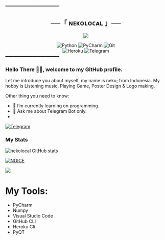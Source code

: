 ━━━━━━━━━━━━━━━━━━━━

<h2 align="center">
    ──「 ɴᴇᴋᴏʟᴏᴄᴀʟ 」──
</h2>
<p align="center"><img src="https://telegra.ph/file/0197fda020e3b2a443b04.gif">
</p>

<div align="center">
<img alt="Python" src="https://img.shields.io/badge/python-%2314354C.svg?&style=for-the-badge&logo=python&logoColor=white"/>
<img alt="PyCharm" src="https://img.shields.io/badge/PyCharm-000000.svg?&style=for-the-badge&logo=PyCharm&logoColor=white"/>
<img alt="Git" src="https://img.shields.io/badge/git-%23F05033.svg?&style=for-the-badge&logo=git&logoColor=white"/>
</div>
<div align="center">
<img alt="Heroku" src="https://img.shields.io/badge/Heroku-purple?&style=for-the-badge&logoColor=white&logo=heroku"/>
<img alt="Telegram" src="https://img.shields.io/badge/Telegram-blue?&style=for-the-badge&logoColor=white&logo=telegram"/>
</div>
━━━━━━━━━━━━━━━━━━━━

### Hello There 👋🏻, welcome to my GitHub profile.

Let me introduce you about myself, my name is neko; from Indonesia. My hobby is Listening music, Playing Game, Poster Design & Logo making.

Other thing you need to know:

- 🌱 I’m currently learning on programming.
- 💬 Ask me about Telegram Bot only.
- 
[![Telegram](https://img.shields.io/badge/Telegram-OwnNeko-blue?logo=telegram&logoColor=white&color=blue&style=for-the-badge)](https://t.me/OwnNeko)





### My Stats
![nekolocal GitHub stats](https://github-readme-stats.vercel.app/api?username=nekolocal&show_icons=true&theme=radical)

[![NOICE](https://github-readme-stats.vercel.app/api/top-langs/?username=nekolocal&layout=compact&theme=midnight-purple&hide=Css)](https://github.com/nekolocal)

![](https://visitor-badge.laobi.icu/badge?page_id=nekolocal)

# My Tools:
- PyCharm
- Numpy
- Visual Studio Code
- GitHub CLI
- Heroku Cli
- PyQT

